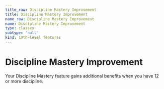 ```yaml
---
title_raw: Discipline Mastery Improvement
title: Discipline Mastery Improvement
name_raw: Discipline Mastery Improvement
name: Discipline Mastery Improvement
type: classes
subtype: 'null'
kind: 10th-level features
---
```


# Discipline Mastery Improvement

Your Discipline Mastery feature gains additional benefits when you have 12 or more discipline.
